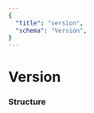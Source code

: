```yaml
---
{
  "title": "version",
  "schema": "Version",
}
---
```


# Version

### Structure

<GenerateTable/>